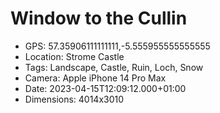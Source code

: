 # Window to the Cullin

- GPS: 57.35906111111111,-5.555955555555555
- Location: Strome Castle
- Tags: Landscape, Castle, Ruin, Loch, Snow
- Camera: Apple iPhone 14 Pro Max
- Date: 2023-04-15T12:09:12.000+01:00
- Dimensions: 4014x3010
